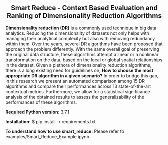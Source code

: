## <div style="text-align: center"> Smart Reduce - Context Based Evaluation and Ranking of Dimensionality Reduction Algorithms</div>

**Dimensionality reduction (DR)** is a commonly used technique in big data analytics. Reducing the dimensionality of datasets not only helps with managing their analytical complexity but also with removing redundancy within them. Over the years, several DR algorithms have been proposed that approach the problem differently. With the same overall goal of preserving the original data structure, these algorithms attempt a linear or a nonlinear transformation on the data, based on the local or global spatial relationships in the dataset. Given a plethora of dimensionality reduction algorithms, there is a long existing need for guidelines on; **How to choose the most appropriate DR algorithm in a given scenario?** In order to bridge this gap, in this research we present an automated comparison among 15 DR algorithms and compare their performances across 13 state-of-the-art contextual metrics. Furthermore, we allow for a statistical significance analysis of the obtained results to assess the generalizability of the performances of these algorithms.

**Required Python version:** 3.7.1

**Installation:** $ pip install -r requirements.txt

**To understand how to use smart_reduce:** Please refer to examples/Smart_Reduce_Example.ipynb
